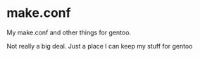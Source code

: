 # make.conf
My make.conf and other things for gentoo.

Not really a big deal. Just a place I can keep my stuff for gentoo
